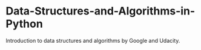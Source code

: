 # Data-Structures-and-Algorithms-in-Python
Introduction to data structures and algorithms by Google and Udacity.
